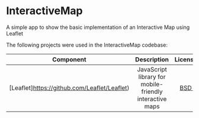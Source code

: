 # InteractiveMap
A simple app to show the basic implementation of an Interactive Map using Leaflet


The following projects were used in the InteractiveMap codebase:

| Component     | Description   | License  |
| ------------- |:-------------:| -----:|
| [Leaflet]https://github.com/Leaflet/Leaflet)      | JavaScript library for mobile-friendly interactive maps| [BSD 2](https://github.com/Leaflet/Leaflet/blob/master/LICENSE) |
